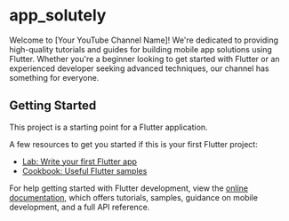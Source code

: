 # app_solutely

Welcome to [Your YouTube Channel Name]! We're dedicated to providing high-quality tutorials and guides for building mobile app solutions using Flutter. Whether you're a beginner looking to get started with Flutter or an experienced developer seeking advanced techniques, our channel has something for everyone.

## Getting Started

This project is a starting point for a Flutter application.

A few resources to get you started if this is your first Flutter project:

- [Lab: Write your first Flutter app](https://docs.flutter.dev/get-started/codelab)
- [Cookbook: Useful Flutter samples](https://docs.flutter.dev/cookbook)

For help getting started with Flutter development, view the
[online documentation](https://docs.flutter.dev/), which offers tutorials,
samples, guidance on mobile development, and a full API reference.
